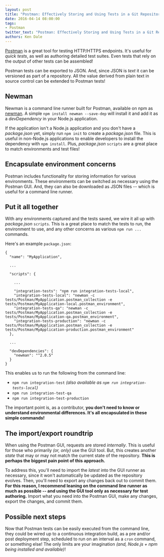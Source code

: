 ```yaml
---
layout: post
title: "Postman: Effectively Storing and Using Tests in a Git Repository"
date: 2016-04-14 08:00:00
tags:
- Postman
twitter_text: "Postman: Effectively Storing and Using Tests in a Git Repository"
authors: Ken Dale
---
```


[Postman](https://www.getpostman.com/) is a great tool for testing HTTP/HTTPS endpoints. It's useful for *quick tests*, as well as authoring detailed test suites. Even tests that rely on the output of other tests can be assembled!

Postman tests can be exported to JSON. And, since JSON is *text* it can be versioned as part of a repository. All the value derived from plain text in source control can be extended to Postman tests!

## Newman

Newman is a command line runner built for Postman, available on npm as [newman](https://www.npmjs.com/package/newman). A simple `npm install newman --save-dep` will install it and add it as a *devDependency* in your Node.js application.

If the application isn't a Node.js application and you don't have a *package.json* yet, simply run `npm init` to create a *package.json* file. This is useful in non-Node.js applications to enable developers to install the dependency with `npm install`. Plus, *package.json* `scripts` are a great place to match environments and test files!

## Encapsulate environment concerns

Postman includes functionality for storing information for various environments. These environments can be switched as necessary using the Postman GUI. And, they can also be downloaded as JSON files -- which is useful for a command line runner.

## Put it all together

With any environments captured and the tests saved, we wire it all up with *package.json* `scripts`. This is a great place to match the tests to run, the environment to use, and any other concerns as various `npm run ...` commands.

Here's an example `package.json`:

```
{
  "name": "MyApplication",

  ...

  "scripts": {

    ...

    "integration-tests": "npm run integration-tests-local",
    "integration-tests-local": "newman -c tests/Postman/MyApplication.postman_collection -e tests/Postman/MyApplication-local.postman_environment",
    "integration-tests-qa": "newman -c tests/Postman/MyApplication.postman_collection -e tests/Postman/MyApplication-qa.postman_environment",
    "integration-tests-production": "newman -c tests/Postman/MyApplication.postman_collection -e tests/Postman/MyApplication-production.postman_environment"
  },

  ...

  "devDependencies": {
    "newman": "^2.0.5"
  }
}
```

This enables us to run the following from the command line:

- `npm run integration-test` *(also available as `npm run integration-tests-local`)*
- `npm run integration-test-qa`
- `npm run integration-test-production`

The important point is, as a contributor, **you don't need to know or understand environmental differences. It's all encapsulated in these simple commands!**

## The import/export roundtrip

When using the Postman GUI, requests are stored *internally*. This is useful for those who primarily *(or, only)* use the GUI tool. But, this creates another *state* that may or may not match the current state of the repository. **This is perhaps the biggest pain point of this approach.**

To address this, you'll need to import the *latest* into the GUI runner as necessary, since it won't automatically be updated as the repository evolves. Then, you'll need to export any changes back out to commit them. **For this reason, I recommend leaning on the command line runner as much as possible -- and using the GUI tool only as necessary for test authoring.** Import what you need into the Postman GUI, make any changes, export the changes, and commit them.

## Possible next steps

Now that Postman tests can be easily executed from the command line, they could be wired up to a continuous integration build, as a pre and/or post deployment step, scheduled to run on an interval as a `cron` command, or something else! The only limits are your imagination *(and, Node.js + npm being installed and available)*!
